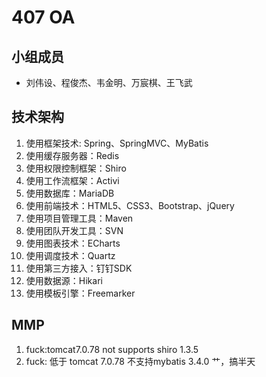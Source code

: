 # 407 OA
## 小组成员
- 刘伟设、程俊杰、韦金明、万宸棋、王飞武
## 技术架构
1. 使用框架技术:  Spring、SpringMVC、MyBatis
2. 使用缓存服务器：Redis
3. 使用权限控制框架：Shiro
4. 使用工作流框架：Activi
5. 使用数据库：MariaDB
6. 使用前端技术：HTML5、CSS3、Bootstrap、jQuery
7. 使用项目管理工具：Maven
8. 使用团队开发工具：SVN
9. 使用图表技术：ECharts
10. 使用调度技术：Quartz
11. 使用第三方接入：钉钉SDK
12. 使用数据源：Hikari
13. 使用模板引擎：Freemarker

## MMP
1. fuck:tomcat7.0.78 not supports shiro 1.3.5
2. fuck: 低于 tomcat 7.0.78 不支持mybatis 3.4.0 艹，搞半天